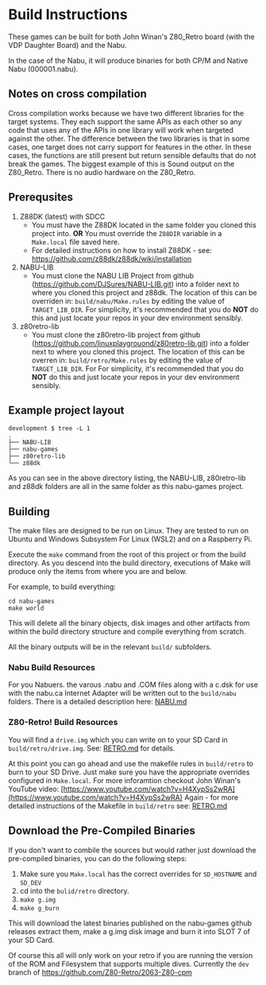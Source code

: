 # Build Instructions

These games can be built for both John Winan's Z80_Retro board (with the VDP Daughter Board) and the Nabu.

In the case of the Nabu, it will produce binaries for both CP/M and Native Nabu (000001.nabu).

## Notes on cross compilation

Cross compilation works because we have two different libraries for the target systems.  They each support the same APIs as each other so any code that uses any of the APIs in one library will work when targeted against the other.  The difference between the two libraries is that in some cases, one target does not carry support for features in the other.  In these cases, the functions are still present but return sensible defaults that do not break the games.  The biggest example of this is Sound output on the Z80_Retro.  There is no audio hardware on the Z80_Retro.

## Prerequsites

1. Z88DK (latest) with SDCC
    * You must have the Z88DK located in the same folder you cloned this project into.  **OR** You must override the `Z88DIR` variable in a `Make.local` file saved here.
    * For detailed instructions on how to install Z88DK - see: https://github.com/z88dk/z88dk/wiki/installation
2. NABU-LIB
    * You must clone the NABU LIB Project from github (https://github.com/DJSures/NABU-LIB.git) into a folder next to where you cloned this project and z88dk.  The location of this can be overriden in: `build/nabu/Make.rules` by editing the value of `TARGET_LIB_DIR`.  For simplicity, it's recommended that you do **NOT** do this and just locate your repos in your dev environment sensibly.
3. z80retro-lib
    * You must clone the z80retro-lib project from github (https://github.com/linuxplaygrouond/z80retro-lib.git) into a folder next to where you cloned this project.  The location of this can be overren in: `build/retro/Make.rules` by editing the value of `TARGET_LIB_DIR`.  For For simplicity, it's recommended that you do **NOT** do this and just locate your repos in your dev environment sensibly.

## Example project layout

```text
development $ tree -L 1
.
├── NABU-LIB
├── nabu-games
├── z80retro-lib
└── z88dk
```

As you can see in the above directory listing, the NABU-LIB, z80retro-lib and z88dk folders are all in the same folder as this nabu-games project.

## Building

The make files are designed to be run on Linux.  They are tested to run on Ubuntu and Windows Subsystem For Linux (WSL2) and on a Raspberry Pi.

Execute the `make` command from the root of this project or from the build directory.  As you descend into the build directory, executions of Make will produce only the items from where you are and below.

For example, to build everything:

```shell
cd nabu-games
make world
```

This will delete all the binary objects, disk images and other artifacts from within the build directory structure and compile everything from scratch.

All the binary outputs will be in the relevant `build/` subfolders.

### Nabu Build Resources
For you Nabuers. the varous .nabu and .COM files along with a c.dsk for use with the nabu.ca Internet Adapter will be written out to the `build/nabu` folders.  There is a detailed description here: [NABU.md](./NABU.md)

### Z80-Retro! Build Resources
You will find a `drive.img` which you can write on to your SD Card in `build/retro/drive.img`.  See: [RETRO.md](./RETRO.md) for details.

At this point you can go ahead and use the makefile rules in `build/retro` to burn to your SD Drive.  Just make sure you have the appropriate overrides configured in `Make.local`.  For more inforamtion checkout John Winan's YouTube video: [https://www.youtube.com/watch?v=H4XypSs2wRA](https://www.youtube.com/watch?v=H4XypSs2wRA)  Again - for more detailed instructions of the Makefile in `build/retro` see: [RETRO.md](./RETRO.md)

## Download the Pre-Compiled Binaries

If you don't want to combile the sources but would rather just download the 
pre-compiled binaries, you can do the following steps:

1. Make sure you `Make.local` has the correct overrides for `SD_HOSTNAME` and 
    `SD_DEV`
2. cd into the `bulid/retro` directory.
3. `make g.img`
4. `make g_burn`

This will download the latest binaries published on the nabu-games github releases
extract them, make a g.img disk image and burn it into SLOT 7 of your SD Card.

Of course this all will only work on your retro if you are running the version
of the ROM and Filesystem that supports multiple dives.  Currently the `dev` branch
of https://github.com/Z80-Retro/2063-Z80-cpm
